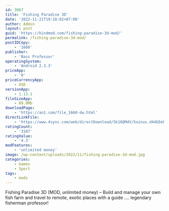```yaml
---
id: 3067
title: 'Fishing Paradise 3D'
date: '2022-11-21T19:18:02+07:00'
author: Admin
layout: post
guid: 'https://kindmod.com/fishing-paradise-3d-mod/'
permalink: /fishing-paradise-3d-mod/
postIDCopy:
    - '1660'
publisher:
    - 'Bass Professor'
operatingSystem:
    - 'Android 2.3.3'
priceApp:
    - '0'
priceCurrencyApp:
    - USD
versionApp:
    - 1.13.1
fileSizeApp:
    - 89.0Mb
downloadPage:
    - 'https://an1.com/file_1660-dw.html'
directLinkFile:
    - 'https://www.4sync.com/web/directDownload/Sk16QMdV/5oinus.d44b5eb12cc55586aece67f877c91a1c'
ratingCount:
    - '3107'
ratingValue:
    - '4.3'
modFeatures:
    - 'unlimited money'
image: /wp-content/uploads/2022/11/fishing-paradise-3d-mod.jpg
categories:
    - Games
    - Sport
tags:
    - mods
---
```


Fishing Paradise 3D (MOD, unlimited money) – Build and manage your own fish farm and travel to remote, exotic places with a guide …. legendary fisherman professor!